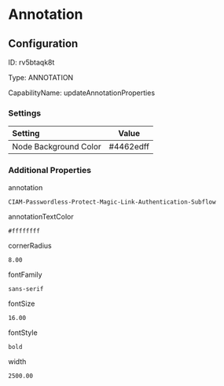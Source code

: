 # Annotation
## Configuration
ID:  rv5btaqk8t

Type: ANNOTATION 

CapabilityName: updateAnnotationProperties

### Settings
| Setting | Value  |
| :------------------------ | ---------------------------------------- |
| Node Background Color | #4462edff | 






### Additional Properties
annotation
```string 
CIAM-Passwordless-Protect-Magic-Link-Authentication-Subflow
```


annotationTextColor
```html 
#ffffffff
```


cornerRadius
```float64 
8.00
```


fontFamily
```string 
sans-serif
```


fontSize
```float64 
16.00
```


fontStyle
```string 
bold
```


width
```float64 
2500.00
```




